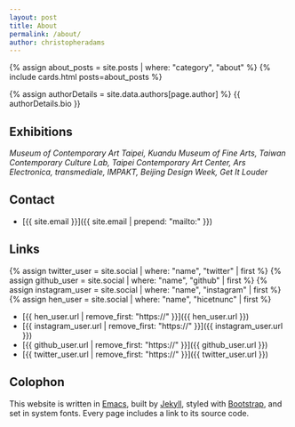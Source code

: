 ```yaml
---
layout: post
title: About
permalink: /about/
author: christopheradams
---
```


{% assign about_posts = site.posts | where: "category", "about" %}
{% include cards.html posts=about_posts %}

{% assign authorDetails = site.data.authors[page.author] %}
{{ authorDetails.bio }}

## Exhibitions

*Museum of Contemporary Art Taipei, Kuandu Museum of Fine Arts, Taiwan
Contemporary Culture Lab, Taipei Contemporary Art Center, Ars
Electronica, transmediale, IMPAKT, Beijing Design Week, Get It Louder*

## Contact

* [{{ site.email }}]({{ site.email | prepend: "mailto:" }})

## Links

{% assign twitter_user = site.social | where: "name", "twitter" | first %}
{% assign github_user = site.social | where: "name", "github" | first %}
{% assign instagram_user = site.social | where: "name", "instagram" | first %}
{% assign hen_user = site.social | where: "name", "hicetnunc" | first %}

* [{{ hen_user.url | remove_first: "https://" }}]({{ hen_user.url }})
* [{{ instagram_user.url | remove_first: "https://" }}]({{ instagram_user.url }})
* [{{ github_user.url | remove_first: "https://" }}]({{ github_user.url }})
* [{{ twitter_user.url | remove_first: "https://" }}]({{ twitter_user.url }})

## Colophon

This website is written in [Emacs](https://www.gnu.org/software/emacs/),
built by [Jekyll](http://jekyllrb.com/),
styled with [Bootstrap](https://getbootstrap.com/),
and set in system fonts.
Every page includes a link to its source code.
